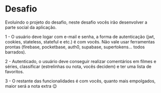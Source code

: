 # Desafio

Evoluindo o projeto do desafio, neste desafio vocês irão desenvolver a parte social da aplicação.

1 - O usuário deve logar com e-mail e senha, a forma de autenticação (jwt, cookies, stateless, stateful e etc.) é com vocês. Não vale usar ferramentas prontas (firebase, pocketbase, auth0, supabase, supertokens... todos barrados).

2 - Autenticado, o usuário deve conseguir realizar comentários em filmes e séries, classificar (estrelinhas ou nota, vocês decidem) e ter uma lista de favoritos.

3 - O restante das funcionalidades é com vocês, quanto mais empolgados, maior será a nota extra 😉